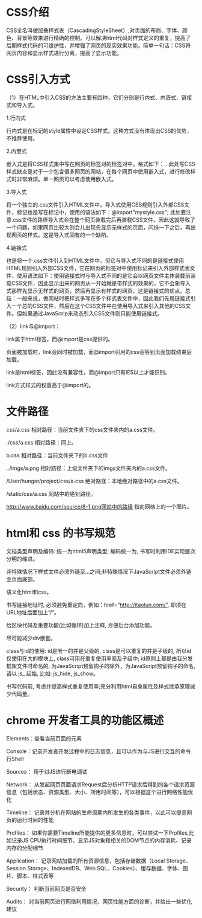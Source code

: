 # CSS介绍

CSS全名叫做层叠样式表（CascadingStyleSheet）,对页面的布局、字体、颜色、背景等效果进行精确的控制。可以解决html代码对样式定义的重复，提高了后期样式代码的可维护性，并增强了网页的现实效果功能。简单一句话：CSS将网页内容和显示样式进行分离，提高了显示功能。

# CSS引入方式

（1）在HTML中引入CSS的方法主要有四种，它们分别是行内式、内嵌式、链接式和导入式。

1.行内式

行内式是在标记的style属性中设定CSS样式。这种方式没有体现出CSS的优势，不推荐使用。

2.内嵌式

嵌入式是将CSS样式集中写在网页的标签对的标签对中。格式如下：...此处写CSS样式缺点是对于一个包含很多网页的网站，在每个网页中使用嵌入式，进行修改样式时非常麻烦。单一网页可以考虑使用嵌入式。

3.导入式

将一个独立的.css文件引入HTML文件中，导入式使用CSS规则引入外部CSS文件，标记也是写在标记中，使用的语法如下：@import"mystyle.css"; 此处要注意.css文件的路径导入式会在整个网页装载完后再装载CSS文件，因此这就导致了一个问题，如果网页比较大则会儿出现先显示无样式的页面，闪烁一下之后，再出现网页的样式。这是导入式固有的一个缺陷。

4.链接式

也是将一个.css文件引入到HTML文件中，但它与导入式不同的是链接式使用HTML规则引入外部CSS文件，它在网页的标签对中使用标记来引入外部样式表文件，使用语法如下：使用链接式时与导入式不同的是它会以网页文件主体装载前装载CSS文件，因此显示出来的网页从一开始就是带样式的效果的，它不会象导入式那样先显示无样式的网页，然后再显示有样式的网页，这是链接式的优点。总结：一般来说，做网站时把样式多写在多个样式表文件中，因此我们先用链接式引入一个总的CSS文件，然后在这个CSS文件中在使用导入式来引入其他的CSS文件。但如果通过JavaScrip来动态引入CSS文件则只能使用链接式。

（2）link与@import：

link属于html标签，而@import是css提供的。

页面被加载时，link会同时被加载，而@import引用的css会等到页面加载结束后加载。

link是html标签，因此没有兼容性，而@import只有IE5以上才能识别。

link方式样式的权重高于@import的。

# 文件路径

css/a.css 相对路径：当前文件夹下的css文件夹内的a.css文件。

./css/a.css 相对路径：同上。

b.css 相对路径：当前文件夹下的b.css文件

../imgs/a.png 相对路径：上级文件夹下的imgs文件夹内的a.css文件。

/User/hunger/project/css/a.css 绝对路径：本地绝对路径中的a.css文件。

/static/css/a.css 网站中的绝对路径。

http://www.baidu.com/source/8-1.png网站中的路径 指向网络上的一个图片。

# html和 css 的书写规范
文档类型声明及编码: 统一为html5声明类型; 编码统一为, 书写时利用IDE实现层次分明的缩进。

非特殊情况下样式文件必须外链至…之间;非特殊情况下JavaScript文件必须外链至页面底部。

语义化html和css。

书写链接地址时, 必须避免重定向，例如：href=”http://itaolun.com/”, 即须在URL地址后面加上“/”。

给区块代码及重要功能(比如循环)加上注释, 方便后台添加功能。

尽可能减少div嵌套。

class与id的使用: id是唯一的并是父级的, class是可以重复的并是子级的, 所以id仅使用在大的模块上, class可用在重复使用率高及子级中; id原则上都是由我分发框架文件时命名的, 为JavaScript预留钩子的除外，为JavaScript预留钩子的命名, 请以 js_ 起始, 比如: js_hide, js_show。

书写代码前, 考虑并提高样式重复使用率;充分利用html自身属性及样式继承原理减少代码量。

# chrome 开发者工具的功能区概述

Elements：查看当前页面的元素

Console：记录开发者开发过程中的日志信息，且可以作为与JS进行交互的命令行Shell

Sources： 用于对JS进行断电调试

Network： 从发起网页页面请求Request后分析HTTP请求后得到的各个请求资源信息（包括状态、资源类型、大小、所用时间等），可以根据这个进行网络性能优化

Timeline： 记录并分析在网站的生命周期内所发生的各类事件，以此可以提高网页的运行时间的性能

Profiles： 如果你需要Timeline所能提供的更多信息时，可以尝试一下Profiles,比如记录JS CPU执行时间细节、显示JS对象和相关的DOM节点的内存消耗、记录内存的分配细节

Application： 记录网站加载的所有资源信息，包括存储数据（Local Storage、Session Storage、IndexedDB、Web SQL、Cookies）、缓存数据、字体、图片、脚本、样式表等

Security： 判断当前网页是否安全

Audits： 对当前网页进行网络利用情况、网页性能方面的诊断，并给出一些优化建议
